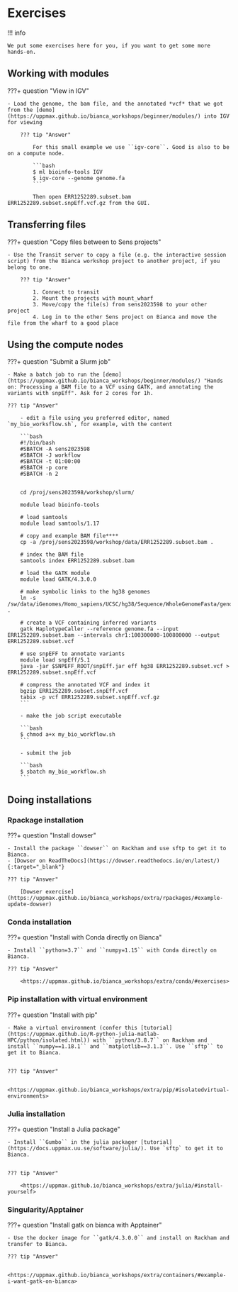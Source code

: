 # Exercises

!!! info

    We put some exercises here for you, if you want to get some more hands-on.

## Working with modules

???+ question "View in IGV"

    - Load the genome, the bam file, and the annotated *vcf* that we got from the [demo](https://uppmax.github.io/bianca_workshops/beginner/modules/) into IGV for viewing

        ??? tip "Answer"

            For this small example we use ``igv-core``. Good is also to be on a compute node.

            ```bash
            $ ml bioinfo-tools IGV
            $ igv-core --genome genome.fa
            ```

            Then open ERR1252289.subset.bam ERR1252289.subset.snpEff.vcf.gz from the GUI.

## Transferring files

???+ question "Copy files between to Sens projects"

    - Use the Transit server to copy a file (e.g. the interactive session script) from the Bianca workshop project to another project, if you belong to one.

        ??? tip "Answer"

            1. Connect to transit
            2. Mount the projects with mount_wharf
            3. Move/copy the file(s) from sens2023598 to your other project
            4. Log in to the other Sens project on Bianca and move the file from the wharf to a good place

## Using the compute nodes

???+ question "Submit a Slurm job"

    - Make a batch job to run the [demo](https://uppmax.github.io/bianca_workshops/beginner/modules/) "Hands on: Processing a BAM file to a VCF using GATK, and annotating the variants with snpEff". Ask for 2 cores for 1h.

    ??? tip "Answer"

        - edit a file using you preferred editor, named `my_bio_worksflow.sh`, for example, with the content

        ```bash
        #!/bin/bash
        #SBATCH -A sens2023598
        #SBATCH -J workflow
        #SBATCH -t 01:00:00
        #SBATCH -p core
        #SBATCH -n 2


        cd /proj/sens2023598/workshop/slurm/

        module load bioinfo-tools

        # load samtools
        module load samtools/1.17

        # copy and example BAM file****
        cp -a /proj/sens2023598/workshop/data/ERR1252289.subset.bam .

        # index the BAM file
        samtools index ERR1252289.subset.bam

        # load the GATK module
        module load GATK/4.3.0.0

        # make symbolic links to the hg38 genomes
        ln -s /sw/data/iGenomes/Homo_sapiens/UCSC/hg38/Sequence/WholeGenomeFasta/genome.* .

        # create a VCF containing inferred variants
        gatk HaplotypeCaller --reference genome.fa --input ERR1252289.subset.bam --intervals chr1:100300000-100800000 --output ERR1252289.subset.vcf

        # use snpEFF to annotate variants
        module load snpEff/5.1
        java -jar $SNPEFF_ROOT/snpEff.jar eff hg38 ERR1252289.subset.vcf > ERR1252289.subset.snpEff.vcf

        # compress the annotated VCF and index it
        bgzip ERR1252289.subset.snpEff.vcf
        tabix -p vcf ERR1252289.subset.snpEff.vcf.gz
        ```

        - make the job script executable

        ```bash
        $ chmod a+x my_bio_workflow.sh
        ```

        - submit the job

        ```bash
        $ sbatch my_bio_workflow.sh
        ```

## Doing installations

### Rpackage installation

???+ question "Install dowser"

    - Install the package ``dowser`` on Rackham and use sftp to get it to Bianca.
    - [Dowser on ReadTheDocs](https://dowser.readthedocs.io/en/latest/){:target="_blank"}

    ??? tip "Answer"

        [Dowser exercise](https://uppmax.github.io/bianca_workshops/extra/rpackages/#example-update-dowser)

### Conda installation

???+ question "Install with Conda directly on Bianca"

    - Install ``python=3.7`` and ``numpy=1.15`` with Conda directly on Bianca.

    ??? tip "Answer"

        <https://uppmax.github.io/bianca_workshops/extra/conda/#exercises>


### Pip installation with virtual environment

???+ question "Install with pip"

    - Make a virtual environment (confer this [tutorial](https://uppmax.github.io/R-python-julia-matlab-HPC/python/isolated.html)) with ``python/3.8.7`` on Rackham and install ``numpy==1.18.1`` and ``matplotlib==3.1.3``. Use ``sftp`` to get it to Bianca.


    ??? tip "Answer"

        <https://uppmax.github.io/bianca_workshops/extra/pip/#isolatedvirtual-environments>


### Julia installation

???+ question "Install a Julia package"

    - Install ``Gumbo`` in the julia packager [tutorial](https://docs.uppmax.uu.se/software/julia/). Use `sftp` to get it to Bianca.


    ??? tip "Answer"

        <https://uppmax.github.io/bianca_workshops/extra/julia/#install-yourself>


### Singularity/Apptainer

???+ question "Install gatk on bianca with Apptainer"

    - Use the docker image for ``gatk/4.3.0.0`` and install on Rackham and transfer to Bianca.

    ??? tip "Answer"

        <https://uppmax.github.io/bianca_workshops/extra/containers/#example-i-want-gatk-on-bianca>
